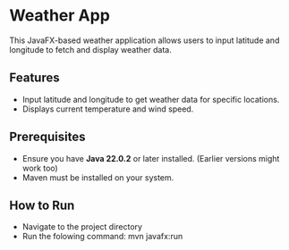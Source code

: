# Weather App

This JavaFX-based weather application allows users to input latitude and longitude to fetch and display weather data.

## Features
- Input latitude and longitude to get weather data for specific locations.
- Displays current temperature and wind speed.

## Prerequisites
- Ensure you have **Java 22.0.2** or later installed. (Earlier versions might work too)
- Maven must be installed on your system.

## How to Run
- Navigate to the project directory
- Run the folowing command: mvn javafx:run